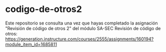# codigo-de-otros2
Este repositorio se consulta una vez que hayas completado la asignación "Revisión de código de otros 2" del módulo SA-SEC Revisión de código de otros:
https://generation.instructure.com/courses/2555/assignments/160194?module_item_id=1685811
